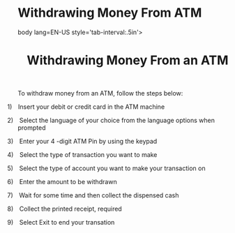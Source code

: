 <h1> Withdrawing Money From ATM </h1>
<html>
<div>
body lang=EN-US style='tab-interval:.5in'>

<div class=WordSection1>

<h1 align=center style='text-align:center'>Withdrawing Money From an ATM</h1>

<p class=MsoNormal><o:p>&nbsp;</o:p></p>

<p class=MsoNormal>To withdraw money from an ATM, follow the steps below:</p>

<p class=MsoListParagraphCxSpFirst style='text-indent:-.25in;mso-list:l0 level1 lfo1'><![if !supportLists]><span
style='mso-bidi-font-family:Calibri;mso-bidi-theme-font:minor-latin'><span
style='mso-list:Ignore'>1)<span style='font:7.0pt "Times New Roman"'>&nbsp;&nbsp;&nbsp;&nbsp;&nbsp;
</span></span></span><![endif]>Insert your debit or credit card in the ATM
machine</p>

<p class=MsoListParagraphCxSpMiddle style='text-indent:-.25in;mso-list:l0 level1 lfo1'><![if !supportLists]><span
style='mso-bidi-font-family:Calibri;mso-bidi-theme-font:minor-latin'><span
style='mso-list:Ignore'>2)<span style='font:7.0pt "Times New Roman"'>&nbsp;&nbsp;&nbsp;&nbsp;&nbsp;
</span></span></span><![endif]>Select the language of your choice from the
language options when prompted</p>

<p class=MsoListParagraphCxSpMiddle style='text-indent:-.25in;mso-list:l0 level1 lfo1'><![if !supportLists]><span
style='mso-bidi-font-family:Calibri;mso-bidi-theme-font:minor-latin'><span
style='mso-list:Ignore'>3)<span style='font:7.0pt "Times New Roman"'>&nbsp;&nbsp;&nbsp;&nbsp;&nbsp;
</span></span></span><![endif]>Enter your 4 -digit ATM Pin by using the keypad</p>

<p class=MsoListParagraphCxSpMiddle style='text-indent:-.25in;mso-list:l0 level1 lfo1'><![if !supportLists]><span
style='mso-bidi-font-family:Calibri;mso-bidi-theme-font:minor-latin'><span
style='mso-list:Ignore'>4)<span style='font:7.0pt "Times New Roman"'>&nbsp;&nbsp;&nbsp;&nbsp;&nbsp;
</span></span></span><![endif]>Select the type of transaction you want to make</p>

<p class=MsoListParagraphCxSpMiddle style='text-indent:-.25in;mso-list:l0 level1 lfo1'><![if !supportLists]><span
style='mso-bidi-font-family:Calibri;mso-bidi-theme-font:minor-latin'><span
style='mso-list:Ignore'>5)<span style='font:7.0pt "Times New Roman"'>&nbsp;&nbsp;&nbsp;&nbsp;&nbsp;
</span></span></span><![endif]>Select the type of account you want to make your
transaction on</p>

<p class=MsoListParagraphCxSpMiddle style='text-indent:-.25in;mso-list:l0 level1 lfo1'><![if !supportLists]><span
style='mso-bidi-font-family:Calibri;mso-bidi-theme-font:minor-latin'><span
style='mso-list:Ignore'>6)<span style='font:7.0pt "Times New Roman"'>&nbsp;&nbsp;&nbsp;&nbsp;&nbsp;
</span></span></span><![endif]>Enter the amount to be withdrawn</p>

<p class=MsoListParagraphCxSpMiddle style='text-indent:-.25in;mso-list:l0 level1 lfo1'><![if !supportLists]><span
style='mso-bidi-font-family:Calibri;mso-bidi-theme-font:minor-latin'><span
style='mso-list:Ignore'>7)<span style='font:7.0pt "Times New Roman"'>&nbsp;&nbsp;&nbsp;&nbsp;&nbsp;
</span></span></span><![endif]>Wait for some time and then collect the
dispensed cash</p>

<p class=MsoListParagraphCxSpMiddle style='text-indent:-.25in;mso-list:l0 level1 lfo1'><![if !supportLists]><span
style='mso-bidi-font-family:Calibri;mso-bidi-theme-font:minor-latin'><span
style='mso-list:Ignore'>8)<span style='font:7.0pt "Times New Roman"'>&nbsp;&nbsp;&nbsp;&nbsp;&nbsp;
</span></span></span><![endif]>Collect the printed receipt, required</p>

<p class=MsoListParagraphCxSpLast style='text-indent:-.25in;mso-list:l0 level1 lfo1'><![if !supportLists]><span
style='mso-bidi-font-family:Calibri;mso-bidi-theme-font:minor-latin'><span
style='mso-list:Ignore'>9)<span style='font:7.0pt "Times New Roman"'>&nbsp;&nbsp;&nbsp;&nbsp;&nbsp;
</span></span></span><![endif]>Select Exit to end your transation</p>

</div>

</body>

</html>
  
